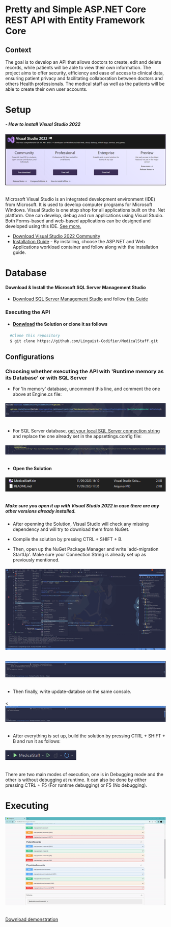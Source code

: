 # Pretty and Simple ASP.NET Core REST API with Entity Framework Core

## Context

The goal is to develop an API that allows doctors to create, edit
and delete records, while patients will be able to view their own information. The
project aims to offer security, efficiency and ease of access to clinical data,
ensuring patient privacy and facilitating collaboration between doctors and others
Health professionals. The medical staff as well as the patients will be able to create their own user accounts.

# Setup

##### - How to install Visual Studio 2022

<h6><img src="./Docs/Images/DownloadsPage.PNG"/></h6>

Microsoft Visual Studio is an integrated development environment (IDE) from Microsoft. It is used to develop computer programs for Microsoft Windows. Visual Studio is one stop shop for all applications built on the .Net platform. One can develop, debug and run applications using Visual Studio.
Both Forms-based and web-based applications can be designed and developed using this IDE. [See more.](https://visualstudio.microsoft.com/pt-br/downloads/)

- [Download Visual Studio 2022 Community](https://visualstudio.microsoft.com/pt-br/thank-you-downloading-visual-studio/?sku=Community&channel=Release&version=VS2022&source=VSLandingPage&cid=2030&workload=dotnet-dotnetwebcloud&passive=false#dotnet)
- [Installation Guide](https://learn.microsoft.com/en-us/visualstudio/install/install-visual-studio?view=vs-2022) - By installing, choose the ASP.NET and Web Applications workload container and follow along with the installation guide.

# Database

#### Download & Install the Microsoft SQL Server Management Studio

- [Download SQL Server Management Studio](https://learn.microsoft.com/en-us/sql/ssms/download-sql-server-management-studio-ssms?view=sql-server-ver16#download-ssms) and follow [this Guide](https://www.nobledesktop.com/how-to-install-sql-server-management-studio)

### Executing the API

- #### [Donwload](https://github.com/Linguist-Codifier/MedicalStaff/archive/refs/heads/master.zip) the Solution or clone it as follows
```bash
  #Clone this repository
  $ git clone https://github.com/Linguist-Codifier/MedicalStaff.git
```

## Configurations

### Choosing whether executing the API with 'Runtime memory as its Database' or with SQL Server

- For 'In memory' database, uncomment this line, and comment the one above at Engine.cs file:
<h6><img src="Docs/Images/Config.PNG"/></h6>

- For SQL Server database, [get your local SQL Server connection string](https://www.c-sharpcorner.com/article/get-connectionstring-for-sql-server/) and replace the one already set in the appsettings.config file:
<h6><img src="Docs/Images/ConnectionString.PNG"/></h6>

- #### Open the Solution

<h6><img src="./Docs/Images/SolutionFile.PNG"/></h6> 

##### Make sure you open it up with Visual Studio 2022 in case there are any other versions already installed.

- After openning the Solution, Visual Studio will check any missing dependency and will try to download them from NuGet.

- Compile the solution by pressing CTRL + SHIFT + B.

- Then, open up the NuGet Package Manager and write 'add-migration StartUp'. Make sure your Connection String is already set up as previously mentioned.

<h6><img src="./Docs/Images/Migrations.png" /></h6>

<h6><img src="./Docs/Images/AddMigration.png" /></h6>

- Then finally, write update-databse on the same console.

<h6><<img src="./Docs/Images/UpdateDatabase.PNG" /></h6>

- After everything is set up, build the solution by pressing CTRL + SHIFT + B and run it as follows:

<h6><img src="./Docs/Images/ExecutingSolution.PNG"/></h6>

There are two main modes of execution, one is in Debugging mode and the other is without debugging at runtime. It can also be done by either pressing CTRL + F5 (For runtime debugging) or F5 (No debugging).

# Executing

<h6><img src="Docs/Videos/Demonstration.gif" /></h6>

[Download demonstration](https://github.com/Linguist-Codifier/MedicalStaff/archive/refs/heads/master.zip)
